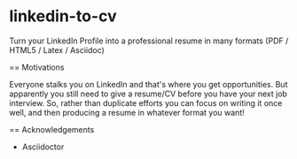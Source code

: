 linkedin-to-cv
==============

Turn your LinkedIn Profile into a professional resume in many formats (PDF / HTML5 / Latex / Asciidoc)

== Motivations

Everyone stalks you on LinkedIn and that's where you get opportunities. But apparently you still need to give a resume/CV before you have your next job interview. So, rather than duplicate efforts you can focus on writing it once well, and then producing a resume in whatever format you want!


== Acknowledgements

* Asciidoctor
